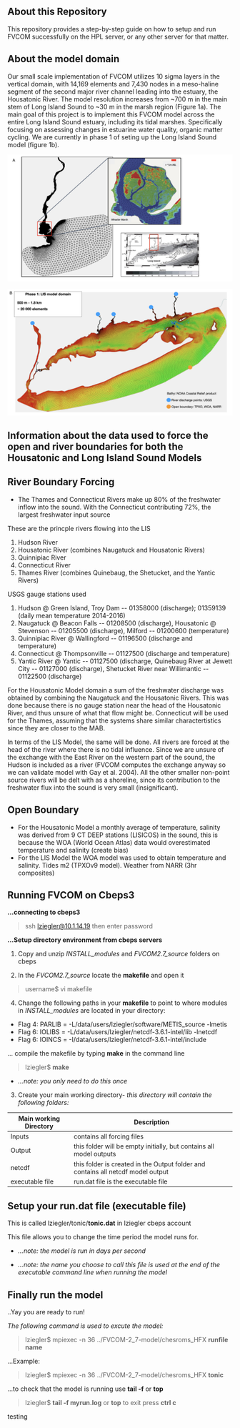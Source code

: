 ## About this Repository

This repository provides a step-by-step guide on how to setup and run FVCOM successfully on the HPL server, or any other server for that matter. 

## About the model domain
Our small scale implementation of FVCOM utilizes 10 sigma layers in the vertical domain, with 14,169 elements and 7,430 nodes in a meso-haline segment of the second major river channel leading into the estuary, the Housatonic River. The model resolution increases from ~700 m in the main stem of Long Island Sound to ~30 m in the marsh region (Figure 1a). The main goal of this project is to implement this FVCOM model across the entire Long Island Sound estuary, including its tidal marshes. Specifically focusing on assessing changes in estuarine water quality, organic matter cycling. We are currently in phase 1 of seting up the Long Island Sound model (figure 1b).

![](./../github-figures/mesh_hr.jpeg)

![](./../github-figures/lis_grid.001.jpeg)

## Information about the data used to force the open and river boundaries for both the Housatonic and Long Island Sound Models

## River Boundary Forcing

- The Thames and Connecticut Rivers make up 80% of the freshwater inflow into the sound. With the Connecticut contributing 72%,
the largest freshwater input source

These are the princple rivers flowing into the LIS

1. Hudson River 
2. Housatonic River (combines Naugatuck and Housatonic Rivers)
3. Quinnipiac River
4. Connecticut River
5. Thames River (combines Quinebaug, the Shetucket, and the Yantic Rivers)

USGS gauge stations used

1. Hudson @ Green Island, Troy Dam -- 01358000 (discharge); 01359139 (daily mean temperature 2014-2016)
2. Naugatuck @ Beacon Falls -- 01208500 (discharge), Housatonic @ Stevenson -- 01205500 (discharge), Milford -- 01200600 (temperature)
3. Quinnipiac River @ Wallingford -- 01196500 (discharge and temperature)
4. Connecticut @ Thompsonville -- 01127500 (discharge and temperature)
5. Yantic River @ Yantic -- 01127500 (discharge, Quinebaug River at Jewett City -- 01127000 (discharge), Shetucket River near Willimantic -- 01122500 (discharge)

For the Housatonic Model domain a sum of the freshwater discharge was obtained by combining the Naugatuck and the Housatonic Rivers. 
This was done because there is no gauge station near the head of the Housatonic River, and thus unsure of what that flow might be. 
Connecticut will be used for the Thames, assuming that the systems share similar charactertistics since they are closer to the MAB.

In terms of the LIS Model, the same will be done. All rivers are forced at the head of the river where there is no tidal influence. Since we are unsure of the exchange with the East River on the western part of the sound, the Hudson is included as a river (FVCOM computes the exchange anyway so we can validate model with 
Gay et al. 2004). All the other smaller non-point source rivers will be delt with as a shoreline, since its contribution to the freshwater flux into the sound is very small (insignificant). 

## Open Boundary

- For the Housatonic Model a monthly average of temperature, salinity was derived from 9 CT DEEP stations (LISICOS) in the sound,
this is because the WOA (World Ocean Atlas) data would overestimated temperature and salinity (create bias)
- For the LIS Model the WOA model was used to obtain temperature and salinity. Tides m2 (TPXOv9 model). Weather from NARR (3hr composites)

## Running FVCOM on Cbeps3

**...connecting to cbeps3**

> ssh lziegler@10.1.14.19 then
> enter password

**...Setup directory environment from cbeps servers**

1. Copy and unzip *INSTALL_modules* and *FVCOM2.7_source* folders on cbeps

2. In the *FVCOM2.7_source* locate the **makefile** and open it

> username$ vi makefile

4. Change the following paths in your **makefile** to point to where modules in *INSTALL_modules* are located in your directory:

 - Flag 4: PARLIB = -L/data/users/lziegler/software/METIS_source -lmetis
 - Flag 6: IOLIBS =  -L/data/users/lziegler/netcdf-3.6.1-intel/lib  -lnetcdf
 - Flag 6: IOINCS =  -I/data/users/lziegler/netcdf-3.6.1-intel/include

... compile the makefile by typing **make** in the command line

> lziegler$ **make**

- *...note: you only need to do this once*

3. Create your main working directory- *this directory will contain the following folders:*

| Main working Directory | Description |
|------------------------|-------------|
|Inputs                  | contains all forcing files|
|Output                  | this folder will be empty initially, but contains all model outputs|
|netcdf                  | this folder is created in the Output folder and contains all netcdf model output|
|executable file         | run.dat file is the executable file|

## Setup your run.dat file (executable file)

This is called lziegler/tonic/**tonic.dat** in lziegler cbeps account

This file allows you to change the time period the model runs for. 

- *...note: the model is run in days per second*

- *...note: the name you choose to call this file is used at the end of the executable command line when running the model*

## Finally run the model

..Yay you are ready to run!

*The following command is used to excute the model:*

> lziegler$ mpiexec -n 36 ../FVCOM-2_7-model/chesroms_HFX **runfile name**

...Example:
> lziegler$ mpiexec -n 36 ../FVCOM-2_7-model/chesroms_HFX **tonic**

...to check that the model is running use **tail -f** or **top**

  > lziegler$ **tail -f myrun.log** or **top**
  > to exit press **ctrl c**

testing 


